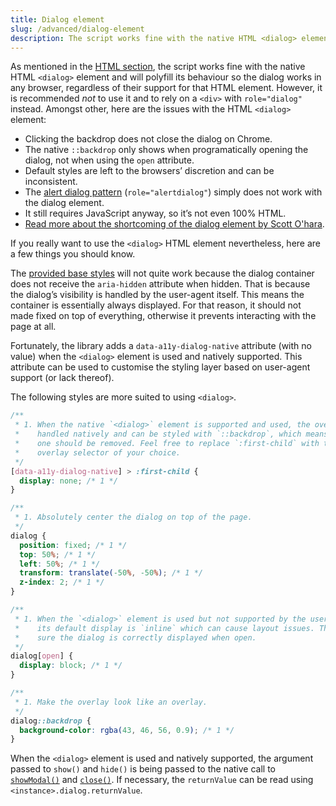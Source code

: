 ```yaml
---
title: Dialog element
slug: /advanced/dialog-element
description: The script works fine with the native HTML <dialog> element and will polyfill its behaviour so the dialog works in any browser, regardless of their support for that HTML element.
---
```


As mentioned in the [HTML section](usage.markup.md), the script works fine with the native HTML `<dialog>` element and will polyfill its behaviour so the dialog works in any browser, regardless of their support for that HTML element. However, it is recommended _not_ to use it and to rely on a `<div>` with `role="dialog"` instead. Amongst other, here are the issues with the HTML `<dialog>` element:

- Clicking the backdrop does not close the dialog on Chrome.
- The native `::backdrop` only shows when programatically opening the dialog, not when using the `open` attribute.
- Default styles are left to the browsers’ discretion and can be inconsistent.
- The [alert dialog pattern](advanced.alert_dialog.md) (`role="alertdialog"`) simply does not work with the dialog element.
- It still requires JavaScript anyway, so it’s not even 100% HTML.
- [Read more about the shortcoming of the dialog element by Scott O'hara](https://www.scottohara.me/blog/2019/03/05/open-dialog.html).

If you really want to use the `<dialog>` HTML element nevertheless, here are a few things you should know.

The [provided base styles](usage.styling.md) will not quite work because the dialog container does not receive the `aria-hidden` attribute when hidden. That is because the dialog’s visibility is handled by the user-agent itself. This means the container is essentially always displayed. For that reason, it should not made fixed on top of everything, otherwise it prevents interacting with the page at all.

Fortunately, the library adds a `data-a11y-dialog-native` attribute (with no value) when the `<dialog>` element is used and natively supported. This attribute can be used to customise the styling layer based on user-agent support (or lack thereof).

The following styles are more suited to using `<dialog>`.

```css
/**
 * 1. When the native `<dialog>` element is supported and used, the overlay is
 *    handled natively and can be styled with `::backdrop`, which means the DOM
 *    one should be removed. Feel free to replace `:first-child` with the
 *    overlay selector of your choice.
 */
[data-a11y-dialog-native] > :first-child {
  display: none; /* 1 */
}

/**
 * 1. Absolutely center the dialog on top of the page.
 */
dialog {
  position: fixed; /* 1 */
  top: 50%; /* 1 */
  left: 50%; /* 1 */
  transform: translate(-50%, -50%); /* 1 */
  z-index: 2; /* 1 */
}

/**
 * 1. When the `<dialog>` element is used but not supported by the user agent,
 *    its default display is `inline` which can cause layout issues. This makes
 *    sure the dialog is correctly displayed when open.
 */
dialog[open] {
  display: block; /* 1 */
}

/**
 * 1. Make the overlay look like an overlay.
 */
dialog::backdrop {
  background-color: rgba(43, 46, 56, 0.9); /* 1 */
}
```

When the `<dialog>` element is used and natively supported, the argument passed to `show()` and `hide()` is being passed to the native call to [`showModal()`](https://www.w3.org/TR/html52/interactive-elements.html#dom-htmldialogelement-showmodal) and [`close()`](https://www.w3.org/TR/html52/interactive-elements.html#dom-htmldialogelement-close). If necessary, the `returnValue` can be read using `<instance>.dialog.returnValue`.
